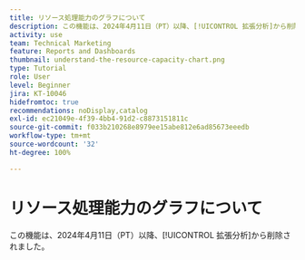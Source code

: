 ```yaml
---
title: リソース処理能力のグラフについて
description: この機能は、2024年4月11日（PT）以降、[!UICONTROL 拡張分析]から削除されました。
activity: use
team: Technical Marketing
feature: Reports and Dashboards
thumbnail: understand-the-resource-capacity-chart.png
type: Tutorial
role: User
level: Beginner
jira: KT-10046
hidefromtoc: true
recommendations: noDisplay,catalog
exl-id: ec21049e-4f39-4bb4-91d2-c8873151811c
source-git-commit: f033b210268e8979ee15abe812e6ad85673eeedb
workflow-type: tm+mt
source-wordcount: '32'
ht-degree: 100%

---
```


# リソース処理能力のグラフについて

この機能は、2024年4月11日（PT）以降、[!UICONTROL 拡張分析]から削除されました。

